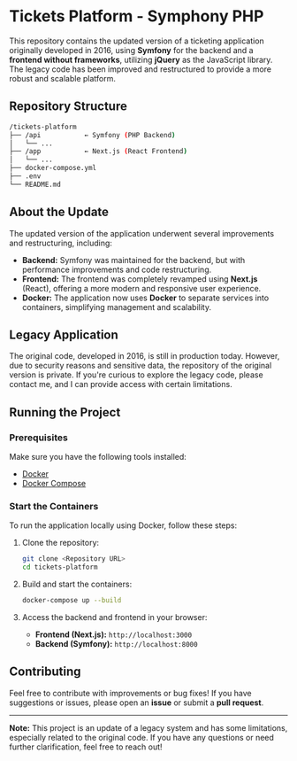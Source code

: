 # Tickets Platform - Symphony PHP

This repository contains the updated version of a ticketing application originally developed in 2016, using **Symfony** for the backend and a **frontend without frameworks**, utilizing **jQuery** as the JavaScript library. The legacy code has been improved and restructured to provide a more robust and scalable platform.

## Repository Structure

```bash
/tickets-platform
├── /api           ← Symfony (PHP Backend)
│   └── ...
├── /app           ← Next.js (React Frontend)
│   └── ...
├── docker-compose.yml
├── .env
└── README.md
```

## About the Update

The updated version of the application underwent several improvements and restructuring, including:

- **Backend:** Symfony was maintained for the backend, but with performance improvements and code restructuring.
- **Frontend:** The frontend was completely revamped using **Next.js** (React), offering a more modern and responsive user experience.
- **Docker:** The application now uses **Docker** to separate services into containers, simplifying management and scalability.

## Legacy Application

The original code, developed in 2016, is still in production today. However, due to security reasons and sensitive data, the repository of the original version is private. If you're curious to explore the legacy code, please contact me, and I can provide access with certain limitations.

## Running the Project

### Prerequisites

Make sure you have the following tools installed:

- [Docker](https://www.docker.com/)
- [Docker Compose](https://docs.docker.com/compose/)

### Start the Containers

To run the application locally using Docker, follow these steps:

1. Clone the repository:
   ```bash
   git clone <Repository URL>
   cd tickets-platform
   ```

2. Build and start the containers:
   ```bash
   docker-compose up --build
   ```

3. Access the backend and frontend in your browser:

   - **Frontend (Next.js):** `http://localhost:3000`
   - **Backend (Symfony):** `http://localhost:8000`

## Contributing

Feel free to contribute with improvements or bug fixes! If you have suggestions or issues, please open an **issue** or submit a **pull request**.

---

**Note:** This project is an update of a legacy system and has some limitations, especially related to the original code. If you have any questions or need further clarification, feel free to reach out!